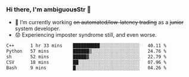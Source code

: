 ### Hi there, I'm ambiguou~~s~~Str 👋

<!--
**ambiguoustexture/ambiguoustexture** is a ✨ _special_ ✨ repository because its `README.md` (this file) appears on your GitHub profile.

Here are some ideas to get you started:
-->
- 🔭 I’m currently working ~~on automated/low-latency trading~~ as a ~~junior~~ system developer.
- :worried: Experiencing imposter syndrome still, and even worse.

<!--START_SECTION:waka-->

```txt
C++      1 hr 33 mins    ██████████░░░░░░░░░░░░░░░   40.11 %
Python   57 mins         ██████▒░░░░░░░░░░░░░░░░░░   24.76 %
sh       52 mins         █████▓░░░░░░░░░░░░░░░░░░░   22.79 %
CSV      18 mins         ██░░░░░░░░░░░░░░░░░░░░░░░   07.96 %
Bash     9 mins          █░░░░░░░░░░░░░░░░░░░░░░░░   04.26 %
```

<!--END_SECTION:waka-->
